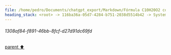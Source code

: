```yaml
---
file: /home/pedro/Documents/chatgpt_export/Markdown/Fórmula C10H20O2 com Subscritos.md
heading_stack: <root> -> 116ba36a-05d7-4284-b751-2038d5514b42 -> System -> 64fad678-760a-4167-801c-512095e6b6b9 -> System -> aaa2c72b-57a4-46cd-a6e0-ae3f9e39478b -> User -> 1308af84-f891-46bb-8fcf-d27d91dc69fd
---
```

###### 1308af84-f891-46bb-8fcf-d27d91dc69fd
[parent ⬆️](#aaa2c72b-57a4-46cd-a6e0-ae3f9e39478b)
